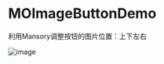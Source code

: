 # MOImageButtonDemo
利用Mansory调整按钮的图片位置：上下左右

![image](https://github.com/moxiaohui/MOImageButtonDemo/blob/master/screenshort.PNG)
